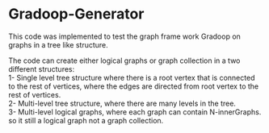 # Gradoop-Generator
This code was implemented to test the graph frame work Gradoop on graphs in a tree like structure.<br />

The code can create either logical graphs or graph collection in a two different structures: <br />
1- Single level tree structure where there is a root vertex that is connected to the rest of vertices, where the edges are directed from root vertex to the rest of vertices. <br />
2- Multi-level tree structure, where there are many levels in the tree. <br />
3- Multi-level logical graphs, where each graph can contain N-innerGraphs. so it still a logical graph not a graph collection. <br />
